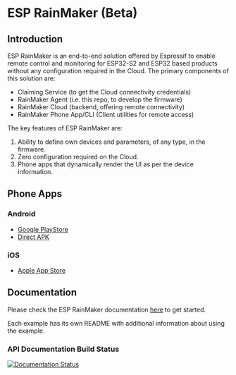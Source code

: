 # ESP RainMaker (Beta)

## Introduction

ESP RainMaker is an end-to-end solution offered by Espressif to enable remote control and monitoring for ESP32-S2 and ESP32 based products without any configuration required in the Cloud. The primary components of this solution are:

- Claiming Service (to get the Cloud connectivity credentials)
- RainMaker Agent (i.e. this repo, to develop the firmware)
- RainMaker Cloud (backend, offering remote connectivity)
- RainMaker Phone App/CLI (Client utilities for remote access)


The key features of ESP RainMaker are:

1. Ability to define own devices and parameters, of any type, in the firmware.
2. Zero configuration required on the Cloud.
3. Phone apps that dynamically render the UI as per the device information.

## Phone Apps

### Android

- [Google PlayStore](https://play.google.com/store/apps/details?id=com.espressif.rainmaker)
- [Direct APK](https://github.com/espressif/esp-rainmaker/wiki)

### iOS
- [Apple App Store](https://apps.apple.com/app/esp-rainmaker/id1497491540)

## Documentation

Please check the ESP RainMaker documentation [here](http://rainmaker.espressif.com/docs/get-started.html) to get started.

Each example has its own README with additional information about using the example.

### API Documentation Build Status

[![Documentation Status](https://readthedocs.com/projects/espressif-esp-rainmaker/badge/?version=latest)](https://docs.espressif.com/projects/esp-rainmaker/en/latest/)
